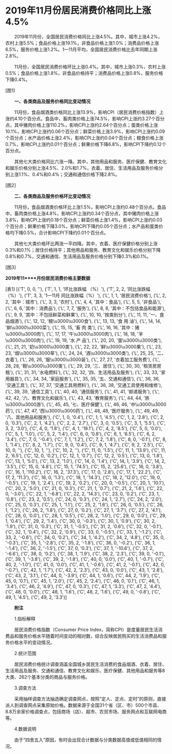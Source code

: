 # 2019年11月份居民消费价格同比上涨4.5%

　　2019年11月份，全国居民消费价格同比上涨4.5%。其中，城市上涨4.2%，农村上涨5.5%；食品价格上涨19.1%，非食品价格上涨1.0%；消费品价格上涨6.5%，服务价格上涨1.2%。1­­—11月平均，全国居民消费价格比去年同期上涨2.8%。

　　11月份，全国居民消费价格环比上涨0.4%。其中，城市上涨0.3%，农村上涨0.5%；食品价格上涨1.8%，非食品价格持平；消费品价格上涨0.8%，服务价格下降0.4%。

[图1]

　　**一、各类商品及服务价格同比变动情况**

　　11月份，食品烟酒类价格同比上涨13.9%，影响CPI（居民消费价格指数）上涨约4.10个百分点。食品中，畜肉类价格上涨74.5%，影响CPI上涨约3.27个百分点，其中猪肉价格上涨110.2%，影响CPI上涨约2.64个百分点；蛋类价格上涨10.1%，影响CPI上涨约0.06个百分点；鲜菜价格上涨3.9%，影响CPI上涨约0.09个百分点；水产品价格上涨2.4%，影响CPI上涨约0.04个百分点；粮食价格上涨0.7%，影响CPI上涨约0.01个百分点；鲜果价格下降6.8%，影响CPI下降约0.12个百分点。

　　其他七大类价格同比六涨一降。其中，其他用品和服务、医疗保健、教育文化和娱乐价格分别上涨4.5%、2.0%和1.7%，衣着、居住、生活用品及服务价格分别上涨1.1%、0.4%和0.4%；交通和通信价格下降2.8%。

[图2]

　　**二、各类商品及服务价格环比变动情况**

　　11月份，食品烟酒类价格环比上涨1.5%，影响CPI上涨约0.48个百分点。食品中，畜肉类价格上涨4.8%，影响CPI上涨约0.34个百分点，其中猪肉价格上涨3.8%，影响CPI上涨约0.18个百分点；鲜菜价格上涨1.4%，影响CPI上涨约0.03个百分点；鲜果价格下降3.0%，影响CPI下降约0.05个百分点；水产品和蛋类价格均下降0.5%，合计影响CPI下降约0.01个百分点。

　　其他七大类价格环比两涨一平四降。其中，衣着、医疗保健价格分别上涨0.3%和0.1%；居住价格持平；其他用品和服务、教育文化和娱乐价格分别下降0.8%和0.7%，交通和通信、生活用品及服务价格分别下降0.3%和0.1%。

[图3]

**2019****年****11****月份居民消费价格主要数据**

[表1]
[('T', 0, 0, ''), ('T', 1, 1, '环比涨跌幅 （%）'), ('T', 2, 2, '同比涨跌幅 （%）'), ('T', 3, 3, '1—11月 同比涨跌幅（%）'), ('L', 1, 1, '居民消费价格'), ('L', 2, 2, '其中：城市'), ('L', 3, 3, '农村'), ('L', 4, 4, '其中：食品'), ('L', 5, 5, '非食品'), ('L', 6, 6, '其中：消费品'), ('L', 7, 7, '服务'), ('L', 8, 8, '其中：不包括食品和能源'), ('L', 9, 9, '其中：不包括鲜菜和鲜果'), ('L', 10, 10, '按类别分'), ('L', 11, 11, '一、食品烟酒'), ('L', 12, 12, '粮\u3000\u3000食'), ('L', 13, 13, '食 用 油'), ('L', 14, 14, '鲜\u3000\u3000菜'), ('L', 15, 15, '畜 肉 类'), ('L', 16, 16, '其中：猪\u3000\u3000肉'), ('L', 17, 17, '牛\u3000\u3000肉'), ('L', 18, 18, '羊\u3000\u3000肉'), ('L', 19, 19, '水 产 品'), ('L', 20, 20, '蛋\u3000\u3000类'), ('L', 21, 21, '奶\u3000\u3000类'), ('L', 22, 22, '鲜\u3000\u3000果'), ('L', 23, 23, '烟\u3000\u3000草'), ('L', 24, 24, '酒\u3000\u3000类'), ('L', 25, 25, '二、衣着'), ('L', 26, 26, '服\u3000\u3000装'), ('L', 27, 27, '衣着加工服务费'), ('L', 28, 28, '鞋\u3000\u3000类'), ('L', 29, 29, '三、居住'), ('L', 30, 30, '租赁房房租'), ('L', 31, 31, '水电燃料'), ('L', 32, 32, '四、生活用品及服务'), ('L', 33, 33, '家用器具'), ('L', 34, 34, '家庭服务'), ('L', 35, 35, '五、交通和通信'), ('L', 36, 36, '交通工具'), ('L', 37, 37, '交通工具用燃料'), ('L', 38, 38, '交通工具使用和维修'), ('L', 39, 39, '通信工具'), ('L', 40, 40, '通信服务'), ('L', 41, 41, '邮递服务'), ('L', 42, 42, '六、教育文化和娱乐'), ('L', 43, 43, '教育服务'), ('L', 44, 44, '旅\u3000\u3000游'), ('L', 45, 45, '七、医疗保健'), ('L', 46, 46, '中\u3000\u3000药'), ('L', 47, 47, '西\u3000\u3000药'), ('L', 48, 48, '医疗服务'), ('L', 49, 49, '八、其他用品和服务'), ('C', 1, 0, '0.4'), ('C', 1, 1, '4.5'), ('C', 1, 2, '2.8'), ('C', 2, 0, '0.3'), ('C', 2, 1, '4.2'), ('C', 2, 2, '2.7'), ('C', 3, 0, '0.5'), ('C', 3, 1, '5.5'), ('C', 3, 2, '3.0'), ('C', 4, 0, '1.8'), ('C', 4, 1, '19.1'), ('C', 4, 2, '8.5'), ('C', 5, 0, '0.0'), ('C', 5, 1, '1.0'), ('C', 5, 2, '1.4'), ('C', 6, 0, '0.8'), ('C', 6, 1, '6.5'), ('C', 6, 2, '3.4'), ('C', 7, 0, '-0.4'), ('C', 7, 1, '1.2'), ('C', 7, 2, '1.8'), ('C', 8, 0, '-0.1'), ('C', 8, 1, '1.4'), ('C', 8, 2, '1.7'), ('C', 9, 0, '0.4'), ('C', 9, 1, '4.7'), ('C', 9, 2, '2.5'), ('C', 10, 0, ''), ('C', 10, 1, ''), ('C', 10, 2, ''), ('C', 11, 0, '1.5'), ('C', 11, 1, '13.9'), ('C', 11, 2, '6.5'), ('C', 12, 0, '0.2'), ('C', 12, 1, '0.7'), ('C', 12, 2, '0.5'), ('C', 13, 0, '1.8'), ('C', 13, 1, '5.0'), ('C', 13, 2, '1.0'), ('C', 14, 0, '1.4'), ('C', 14, 1, '3.9'), ('C', 14, 2, '3.5'), ('C', 15, 0, '4.8'), ('C', 15, 1, '74.5'), ('C', 15, 2, '25.6'), ('C', 16, 0, '3.8'), ('C', 16, 1, '110.2'), ('C', 16, 2, '37.3'), ('C', 17, 0, '2.8'), ('C', 17, 1, '22.2'), ('C', 17, 2, '11.3'), ('C', 18, 0, '1.3'), ('C', 18, 1, '14.3'), ('C', 18, 2, '12.0'), ('C', 19, 0, '-0.5'), ('C', 19, 1, '2.4'), ('C', 19, 2, '0.2'), ('C', 20, 0, '-0.5'), ('C', 20, 1, '10.1'), ('C', 20, 2, '5.0'), ('C', 21, 0, '0.3'), ('C', 21, 1, '0.7'), ('C', 21, 2, '1.6'), ('C', 22, 0, '-3.0'), ('C', 22, 1, '-6.8'), ('C', 22, 2, '14.3'), ('C', 23, 0, '0.2'), ('C', 23, 1, '0.8'), ('C', 23, 2, '0.5'), ('C', 24, 0, '0.3'), ('C', 24, 1, '2.7'), ('C', 24, 2, '2.0'), ('C', 25, 0, '0.3'), ('C', 25, 1, '1.1'), ('C', 25, 2, '1.6'), ('C', 26, 0, '0.5'), ('C', 26, 1, '1.2'), ('C', 26, 2, '1.8'), ('C', 27, 0, '0.2'), ('C', 27, 1, '3.7'), ('C', 27, 2, '4.1'), ('C', 28, 0, '0.0'), ('C', 28, 1, '0.5'), ('C', 28, 2, '1.0'), ('C', 29, 0, '0.0'), ('C', 29, 1, '0.4'), ('C', 29, 2, '1.4'), ('C', 30, 0, '-0.3'), ('C', 30, 1, '0.9'), ('C', 30, 2, '1.9'), ('C', 31, 0, '0.3'), ('C', 31, 1, '-0.5'), ('C', 31, 2, '0.6'), ('C', 32, 0, '-0.1'), ('C', 32, 1, '0.4'), ('C', 32, 2, '0.9'), ('C', 33, 0, '-0.5'), ('C', 33, 1, '-1.2'), ('C', 33, 2, '-0.6'), ('C', 34, 0, '0.2'), ('C', 34, 1, '4.2'), ('C', 34, 2, '4.8'), ('C', 35, 0, '-0.3'), ('C', 35, 1, '-2.8'), ('C', 35, 2, '-1.8'), ('C', 36, 0, '-0.2'), ('C', 36, 1, '-1.4'), ('C', 36, 2, '-1.5'), ('C', 37, 0, '0.3'), ('C', 37, 1, '-10.6'), ('C', 37, 2, '-6.6'), ('C', 38, 0, '0.2'), ('C', 38, 1, '1.9'), ('C', 38, 2, '2.3'), ('C', 39, 0, '-0.1'), ('C', 39, 1, '-3.8'), ('C', 39, 2, '-1.8'), ('C', 40, 0, '0.0'), ('C', 40, 1, '-0.7'), ('C', 40, 2, '-1.0'), ('C', 41, 0, '0.0'), ('C', 41, 1, '-0.6'), ('C', 41, 2, '-0.1'), ('C', 42, 0, '-0.7'), ('C', 42, 1, '1.7'), ('C', 42, 2, '2.3'), ('C', 43, 0, '0.0'), ('C', 43, 1, '2.8'), ('C', 43, 2, '3.1'), ('C', 44, 0, '-3.9'), ('C', 44, 1, '0.6'), ('C', 44, 2, '1.9'), ('C', 45, 0, '0.1'), ('C', 45, 1, '2.0'), ('C', 45, 2, '2.4'), ('C', 46, 0, '0.1'), ('C', 46, 1, '3.4'), ('C', 46, 2, '4.9'), ('C', 47, 0, '0.3'), ('C', 47, 1, '3.3'), ('C', 47, 2, '4.4'), ('C', 48, 0, '0.0'), ('C', 48, 1, '1.6'), ('C', 48, 2, '1.6'), ('C', 49, 0, '-0.8'), ('C', 49, 1, '4.5'), ('C', 49, 2, '3.3')]

　　**附注**

　　1.指标解释

　　居民消费价格指数（Consumer Price Index，简称CPI）是度量居民生活消费品和服务价格水平随着时间变动的相对数，综合反映居民购买的生活消费品和服务价格水平的变动情况。

　　2.统计范围

　　居民消费价格统计调查涵盖全国城乡居民生活消费的食品烟酒、衣着、居住、生活用品及服务、交通和通信、教育文化和娱乐、医疗保健、其他用品和服务等8大类、262个基本分类的商品与服务价格。

　　3.调查方法

　　采用抽样调查方法抽选确定调查网点，按照“定人、定点、定时”的原则，直接派人到调查网点采集原始价格。数据来源于全国31个省（区、市）500个市县、8.8万余家价格调查点，包括商场（店）、超市、农贸市场、服务网点和互联网电商等。

　　4.数据说明

　　由于“四舍五入”原因，有时会出现合计数据与分类数据高值或低值相同的情况。